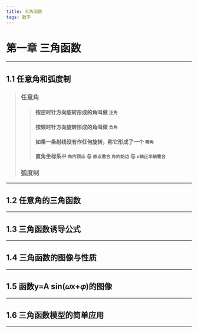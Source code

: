 ```yaml
---
title: 三角函数
tags: 数学
---
```

# 第一章 三角函数
***
## 1.1 任意角和弧度制
> ### 任意角
>> #### 按逆时针方向旋转形成的角叫做 `正角`
>> #### 按顺时针方向旋转形成的角叫做 `负角`
>> #### 如果一条射线没有作任何旋转，称它形成了一个 `零角`
>> #### 直角坐标系中 `角的顶点` 与 `原点重合` `角的始边` 与 `x轴正半轴重合`
> ### 弧度制
***
## 1.2 任意角的三角函数
***
## 1.3 三角函数诱导公式
***
## 1.4 三角函数的图像与性质
***
## 1.5 函数y=A sin(𝜔x+𝜑)的图像
***
## 1.6 三角函数模型的简单应用
***
